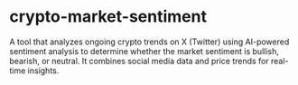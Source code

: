 # crypto-market-sentiment
A tool that analyzes ongoing crypto trends on X (Twitter) using AI-powered sentiment analysis to determine whether the market sentiment is bullish, bearish, or neutral. It combines social media data and price trends for real-time insights.
